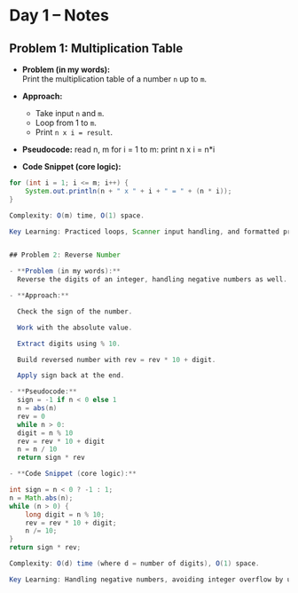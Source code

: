 # Day 1 – Notes

## Problem 1: Multiplication Table
- **Problem (in my words):**  
  Print the multiplication table of a number `n` up to `m`.

- **Approach:**  
  - Take input `n` and `m`.  
  - Loop from 1 to `m`.  
  - Print `n x i = result`.  

- **Pseudocode:**
    read n, m
    for i = 1 to m:
    print n x i = n*i
    
    
- **Code Snippet (core logic):**
```java
for (int i = 1; i <= m; i++) {
    System.out.println(n + " x " + i + " = " + (n * i));
}

Complexity: O(m) time, O(1) space.

Key Learning: Practiced loops, Scanner input handling, and formatted printing.


## Problem 2: Reverse Number

- **Problem (in my words):**  
  Reverse the digits of an integer, handling negative numbers as well.

- **Approach:** 

  Check the sign of the number.

  Work with the absolute value.

  Extract digits using % 10.

  Build reversed number with rev = rev * 10 + digit.

  Apply sign back at the end.

- **Pseudocode:**
  sign = -1 if n < 0 else 1
  n = abs(n)
  rev = 0
  while n > 0:
  digit = n % 10
  rev = rev * 10 + digit
  n = n / 10
  return sign * rev

- **Code Snippet (core logic):**

int sign = n < 0 ? -1 : 1;
n = Math.abs(n);
while (n > 0) {
    long digit = n % 10;
    rev = rev * 10 + digit;
    n /= 10;
}
return sign * rev;

Complexity: O(d) time (where d = number of digits), O(1) space.

Key Learning: Handling negative numbers, avoiding integer overflow by using long.
